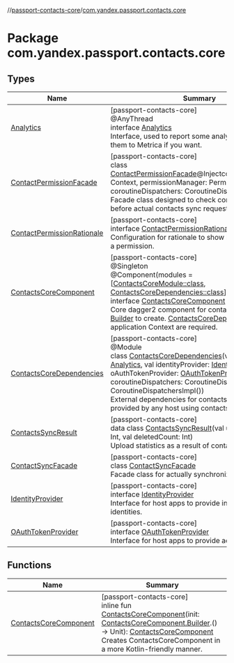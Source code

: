 //[passport-contacts-core](../../index.md)/[com.yandex.passport.contacts.core](index.md)

# Package com.yandex.passport.contacts.core

## Types

| Name | Summary |
|---|---|
| [Analytics](-analytics/index.md) | [passport-contacts-core]<br>@AnyThread<br>interface [Analytics](-analytics/index.md)<br>Interface, used to report some analytics events. Push them to Metrica if you want. |
| [ContactPermissionFacade](-contact-permission-facade/index.md) | [passport-contacts-core]<br>class [ContactPermissionFacade](-contact-permission-facade/index.md)@Injectconstructor(context: Context, permissionManager: PermissionManager, coroutineDispatchers: CoroutineDispatchers)<br>Facade class designed to check contact permissions before actual contacts sync request. |
| [ContactPermissionRationale](-contact-permission-rationale/index.md) | [passport-contacts-core]<br>interface [ContactPermissionRationale](-contact-permission-rationale/index.md)<br>Configuration for rationale to show before requesting a permission. |
| [ContactsCoreComponent](-contacts-core-component/index.md) | [passport-contacts-core]<br>@Singleton<br>@Component(modules = [[ContactsCoreModule::class](../../passport-contacts-core/com.yandex.passport.contacts.core/index.md), [ContactsCoreDependencies::class](-contacts-core-dependencies/index.md)])<br>interface [ContactsCoreComponent](-contacts-core-component/index.md)<br>Core dagger2 component for contacts lib core. Use [Builder](-contacts-core-component/-builder/index.md) to create. [ContactsCoreDependencies](-contacts-core-dependencies/index.md) and application Context are required. |
| [ContactsCoreDependencies](-contacts-core-dependencies/index.md) | [passport-contacts-core]<br>@Module<br>class [ContactsCoreDependencies](-contacts-core-dependencies/index.md)(val analytics: [Analytics](-analytics/index.md), val identityProvider: [IdentityProvider](-identity-provider/index.md), val oAuthTokenProvider: [OAuthTokenProvider](-o-auth-token-provider/index.md), val coroutineDispatchers: CoroutineDispatchers = CoroutineDispatchersImpl())<br>External dependencies for contacts-core lib. Must be provided by any host using contacts-core. |
| [ContactsSyncResult](-contacts-sync-result/index.md) | [passport-contacts-core]<br>data class [ContactsSyncResult](-contacts-sync-result/index.md)(val uploadedCount: Int, val deletedCount: Int)<br>Upload statistics as a result of contacts sync iteration. |
| [ContactSyncFacade](-contact-sync-facade/index.md) | [passport-contacts-core]<br>class [ContactSyncFacade](-contact-sync-facade/index.md)<br>Facade class for actually synchronizing contacts. |
| [IdentityProvider](-identity-provider/index.md) | [passport-contacts-core]<br>interface [IdentityProvider](-identity-provider/index.md)<br>Interface for host apps to provide installation identities. |
| [OAuthTokenProvider](-o-auth-token-provider/index.md) | [passport-contacts-core]<br>interface [OAuthTokenProvider](-o-auth-token-provider/index.md)<br>Interface for host apps to provide account token. |

## Functions

| Name | Summary |
|---|---|
| [ContactsCoreComponent](-contacts-core-component.md) | [passport-contacts-core]<br>inline fun [ContactsCoreComponent](-contacts-core-component.md)(init: [ContactsCoreComponent.Builder](-contacts-core-component/-builder/index.md).() -&gt; Unit): [ContactsCoreComponent](-contacts-core-component/index.md)<br>Creates ContactsCoreComponent in a more Kotlin-friendly manner. |
